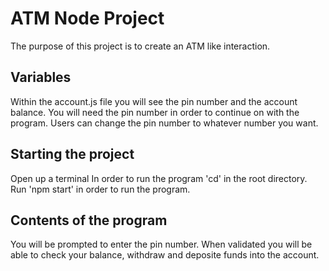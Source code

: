 # ATM Node Project

The purpose of this project is to create an ATM like interaction. 

## Variables

Within the account.js file you will see the pin number and the account balance. You will need the pin number in order to continue on with the program. Users can change the pin number to whatever number you want. 

## Starting the project

Open up a terminal
In order to run the program 'cd' in the root directory.
Run 'npm start' in order to run the program.

## Contents of the program

You will be prompted to enter the pin number. 
When validated you will be able to check your balance, withdraw and deposite funds into the account. 
